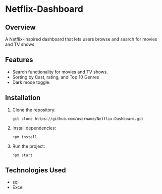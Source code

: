 # Netflix-Dashboard

## Overview
A Netflix-inspired dashboard that lets users browse and search for movies and TV shows.

## Features
- Search functionality for movies and TV shows.
- Sorting by Cast, rating, and Top 10 Genres
- Dark mode toggle.

## Installation
1. Clone the repository:
   ```
   git clone https://github.com/username/Netflix-Dashboard.git
   ```
2. Install dependencies:
   ```
   npm install
   ```
3. Run the project:
   ```
   npm start
   ```

## Technologies Used
- sql
- Excel
